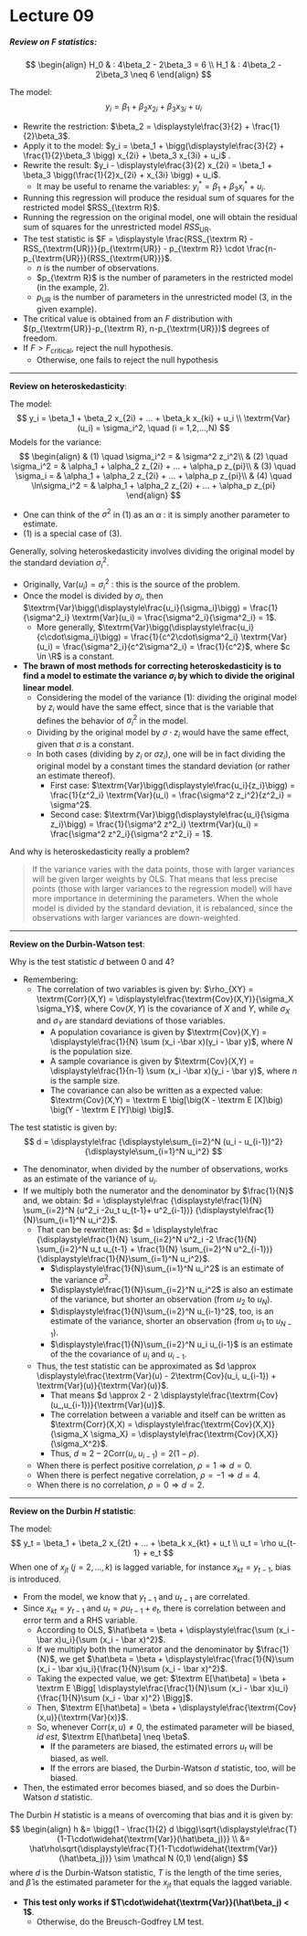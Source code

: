 # Lecture 09

##### Review on $F$ statistics:

$$
\begin{align}
H_0 & : 4\beta_2 - 2\beta_3 = 6 \\
H_1 & : 4\beta_2 - 2\beta_3 \neq 6
\end{align}
$$

The model:
$$
y_i = \beta_1 + \beta_2 x_{2i} + \beta_3 x_{3i} + u_i
$$

- Rewrite the restriction: $\beta_2 = \displaystyle\frac{3}{2} + \frac{1}{2}\beta_3$.
- Apply it to the model: $y_i = \beta_1 + \bigg(\displaystyle\frac{3}{2} + \frac{1}{2}\beta_3 \bigg) x_{2i} + \beta_3 x_{3i} + u_i$ .
- Rewrite the result: $y_i - \displaystyle\frac{3}{2} x_{2i} = \beta_1 + \beta_3 \bigg(\frac{1}{2}x_{2i} + x_{3i} \bigg) + u_i$.
  - It may be useful to rename the variables: $y_i^{*} = \beta_1 + \beta_3 x_i^{*} + u_i$.
- Running this regression will produce the residual sum of squares for the restricted model $RSS_{\textrm R}$.
- Running the regression on the original model, one will obtain the residual sum of squares for the unrestricted model $RSS_{\textrm{UR}}$.
- The test statistic is $F = \displaystyle \frac{RSS_{\textrm R} - RSS_{\textrm{UR}}}{p_{\textrm{UR}} - p_{\textrm R}} \cdot \frac{n-p_{\textrm{UR}}}{RSS_{\textrm{UR}}}$.
  - $n$ is the number of observations.
  - $p_{\textrm R}$ is the number of parameters in the restricted model (in the example, $2$).
  - $p_{\textrm{UR}}$ is the number of parameters in the unrestricted model ($3$, in the given example).
- The critical value is obtained from an $F$ distribution with $(p_{\textrm{UR}}-p_{\textrm R}, n-p_{\textrm{UR}})$ degrees of freedom.
- If $F > F_{\textrm{critical}}$, reject the null hypothesis.
  - Otherwise, one fails to reject the null hypothesis

***

**Review on heteroskedasticity**:

The model:
$$
y_i = \beta_1 + \beta_2 x_{2i} + ... + \beta_k x_{ki} + u_i \\
\textrm{Var}(u_i) = \sigma_i^2, \quad (i = 1,2,...,N)
$$
Models for the variance:
$$
\begin{align}
& (1) \quad \sigma_i^2 = & \sigma^2 z_i^2\\
& (2) \quad \sigma_i^2 = & \alpha_1 + \alpha_2 z_{2i} + ... + \alpha_p z_{pi}\\
& (3) \quad \sigma_i = & \alpha_1 + \alpha_2 z_{2i} + ... + \alpha_p z_{pi}\\
& (4) \quad \ln\sigma_i^2 = & \alpha_1 + \alpha_2 z_{2i} + ... + \alpha_p z_{pi}
\end{align}
$$

- One can think of the $\sigma^2$ in $(1)$ as an $\alpha$ : it is simply another parameter to estimate.
- $(1)$ is a special case of $(3)$.

Generally, solving heteroskedasticity involves dividing the original model by the standard deviation $\sigma^2_i$.

- Originally, $\textrm{Var}(u_i) = \sigma^2_i$ : this is the source of the problem.
- Once the model is divided by $\sigma_i$, then $\textrm{Var}\bigg(\displaystyle\frac{u_i}{\sigma_i}\bigg) = \frac{1}{\sigma^2_i} \textrm{Var}(u_i) = \frac{\sigma^2_i}{\sigma^2_i} = 1$.
  - More generally, $\textrm{Var}\bigg(\displaystyle\frac{u_i}{c\cdot\sigma_i}\bigg) = \frac{1}{c^2\cdot\sigma^2_i} \textrm{Var}(u_i) = \frac{\sigma^2_i}{c^2\sigma^2_i} = \frac{1}{c^2}$, where $c \in \R$ is a constant.
- **The brawn of most methods for correcting heteroskedasticity is to find a model to estimate the variance $\sigma_i$ by which to divide the original linear model**.
  - Considering the model of the variance $(1)$: dividing the original model by $z_i$ would have the same effect, since that is the variable that defines the behavior of $\sigma^2_i$ in the model.
  - Dividing by the original model by $\sigma \cdot z_i$ would have the same effect, given that $\sigma$ is a constant.
  - In both cases (dividing by $z_i$ or $\sigma z_i$), one will be in fact dividing the original model by a constant times the standard deviation (or rather an estimate thereof).
    - First case: $\textrm{Var}\bigg(\displaystyle\frac{u_i}{z_i}\bigg) = \frac{1}{z^2_i} \textrm{Var}(u_i) = \frac{\sigma^2 z_i^2}{z^2_i} = \sigma^2$.
    - Second case: $\textrm{Var}\bigg(\displaystyle\frac{u_i}{\sigma z_i}\bigg) = \frac{1}{\sigma^2 z^2_i} \textrm{Var}(u_i) = \frac{\sigma^2 z^2_i}{\sigma^2 z^2_i} = 1$.

And why is heteroskedasticity really a problem?

> If the variance varies with the data points, those with larger variances will be given larger weights by OLS. That means that less precise points (those with larger variances to the regression model) will have more importance in determining the parameters. When the whole model is divided by the standard deviation, it is rebalanced, since the observations with larger variances are down-weighted.

***

**Review on the Durbin-Watson test**:

Why is the test statistic $d$ between $0$ and $4$?

- Remembering:
  - The correlation of two variables is given by: $\rho_{XY} = \textrm{Corr}(X,Y) = \displaystyle\frac{\textrm{Cov}(X,Y)}{\sigma_X \sigma_Y}$, where $\textrm{Cov}(X,Y)$ is the covariance of $X$ and $Y$, while $\sigma_X$ and $\sigma_Y$ are standard deviations of those variables.
    - A population covariance is given by $\textrm{Cov}(X,Y) = \displaystyle\frac{1}{N} \sum (x_i -\bar x)(y_i - \bar y)$, where $N$ is the population size.
    - A sample covariance is given by $\textrm{Cov}(X,Y) = \displaystyle\frac{1}{n-1} \sum (x_i -\bar x)(y_i - \bar y)$, where $n$ is the sample size.
    - The covariance can also be written as a expected value: $\textrm{Cov}(X,Y) = \textrm E \big[\big(X - \textrm E [X]\big) \big(Y - \textrm E [Y]\big) \big]$.

The test statistic is given by:
$$
d = \displaystyle\frac
{\displaystyle\sum_{i=2}^N (u_i - u_{i-1})^2}
{\displaystyle\sum_{i=1}^N u_i^2}
$$

- The denominator, when divided by the number of observations, works as an estimate of the variance of $u_i$.
- If we multiply both the numerator and the denominator by $\frac{1}{N}$ and, we obtain: $d = \displaystyle\frac
  {\displaystyle\frac{1}{N} \sum_{i=2}^N (u^2_i -2u_t u_{t-1}+ u^2_{i-1})}
  {\displaystyle\frac{1}{N}\sum_{i=1}^N u_i^2}$.
  - That can be rewritten as: $d = \displaystyle\frac
    {\displaystyle\frac{1}{N} \sum_{i=2}^N u^2_i -2 \frac{1}{N} \sum_{i=2}^N u_t u_{t-1} + \frac{1}{N} \sum_{i=2}^N u^2_{i-1})}
    {\displaystyle\frac{1}{N}\sum_{i=1}^N u_i^2}$.
    - $\displaystyle\frac{1}{N}\sum_{i=1}^N u_i^2$ is an estimate of the variance $\sigma^2$.
    - $\displaystyle\frac{1}{N}\sum_{i=2}^N u_i^2$ is also an estimate of the variance, but shorter an observation (from $u_2$ to $u_N$).
    - $\displaystyle\frac{1}{N}\sum_{i=2}^N u_{i-1}^2$, too, is an estimate of the variance, shorter an observation (from $u_1$ to $u_{N-1}$).
    - $\displaystyle\frac{1}{N}\sum_{i=2}^N u_i u_{i-1}$ is an estimate of the the covariance of $u_i$ and $u_{i-1}$.
  - Thus, the test statistic can be approximated as $d \approx \displaystyle\frac{\textrm{Var}(u) - 2\textrm{Cov}(u_i, u_{i-1}) + \textrm{Var}(u)}{\textrm{Var}(u)}$.
    - That means $d \approx 2 - 2 \displaystyle\frac{\textrm{Cov}(u_,u_{i-1})}{\textrm{Var}(u)}$.
    - The correlation between a variable and itself can be written as $\textrm{Corr}(X,X) = \displaystyle\frac{\textrm{Cov}(X,X)}{\sigma_X \sigma_X} = \displaystyle\frac{\textrm{Cov}(X,X)}{\sigma_X^2}$.
    - Thus, $d \approx 2 - 2 \textrm{Corr}(u_i,u_{i-1}) = 2(1-\rho)$.
  - When there is perfect positive correlation, $\rho=1 \Rightarrow d=0$.
  - When there is perfect negative correlation, $\rho=-1\Rightarrow d=4$.
  - When there is no correlation, $\rho=0\Rightarrow d=2$.

***

**Review on the Durbin $H$ statistic**:

The model:
$$
y_t = \beta_1 + \beta_2 x_{2t} + ... + \beta_k x_{kt} + u_t \\
u_t = \rho u_{t-1} + e_t
$$
When one of $x_{jt}\ (j=2,...,k)$ is lagged variable, for instance $x_{kt} = y_{t-1}$, bias is introduced.

- From the model, we know that $y_{t-1}$ and $u_{t-1}$ are correlated.
- Since $x_{kt} = y_{t-1}$ and $u_t = \rho u_{t-1} +e_t$, there is correlation between and error term and a RHS variable.
  - According to OLS, $\hat\beta = \beta + \displaystyle\frac{\sum (x_i - \bar x)u_i}{\sum (x_i - \bar x)^2}$.
  - If we multiply both the numerator and the denominator by $\frac{1}{N}$, we get $\hat\beta = \beta + \displaystyle\frac{\frac{1}{N}\sum (x_i - \bar x)u_i}{\frac{1}{N}\sum (x_i - \bar x)^2}$.
  - Taking the expected value, we get: $\textrm E[\hat\beta] = \beta + \textrm E \Bigg[ \displaystyle\frac{\frac{1}{N}\sum (x_i - \bar x)u_i}{\frac{1}{N}\sum (x_i - \bar x)^2} \Bigg]$.
  - Then, $\textrm E[\hat\beta] = \beta + \displaystyle\frac{\textrm{Cov}(x,u)}{\textrm{Var}(x)}$.
  - So, whenever $\textrm{Corr}(x,u) \neq 0$, the estimated parameter will be biased, *id est*, $\textrm E[\hat\beta] \neq \beta$.
    - If the parameters are biased, the estimated errors $u_t$ will be biased, as well.
    - If the errors are biased, the Durbin-Watson $d$ statistic, too, will be biased.
- Then, the estimated error becomes biased, and so does the Durbin-Watson $d$ statistic.

The Durbin $H$ statistic is a means of overcoming that bias and it is given by:
$$
\begin{align}
h &= \bigg(1 - \frac{1}{2} d \bigg)\sqrt{\displaystyle\frac{T}{1-T\cdot\widehat{\textrm{Var}}(\hat\beta_j)}} \\
&= \hat\rho\sqrt{\displaystyle\frac{T}{1-T\cdot\widehat{\textrm{Var}}(\hat\beta_j)}} \sim \mathcal N (0,1)
\end{align}
$$
where $d$ is the Durbin-Watson statistic, $T$ is the length of the time series, and $\hat\beta$ is the estimated parameter for the $x_{jt}$ that equals the lagged variable.

- **This test only works if $T\cdot\widehat{\textrm{Var}}(\hat\beta_j) < 1$**.
  - Otherwise, do the Breusch-Godfrey LM test.

